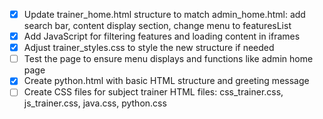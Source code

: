 - [x] Update trainer_home.html structure to match admin_home.html: add search bar, content display section, change menu to featuresList
- [x] Add JavaScript for filtering features and loading content in iframes
- [x] Adjust trainer_styles.css to style the new structure if needed
- [ ] Test the page to ensure menu displays and functions like admin home page
- [x] Create python.html with basic HTML structure and greeting message
- [ ] Create CSS files for subject trainer HTML files: css_trainer.css, js_trainer.css, java.css, python.css
